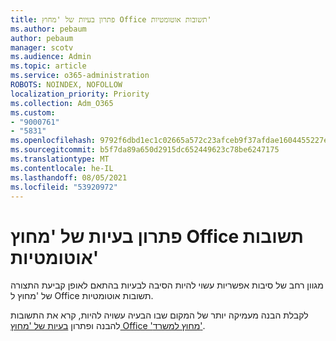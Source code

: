 ```yaml
---
title: פתרון בעיות של 'מחוץ Office תשובות אוטומטיות'
ms.author: pebaum
author: pebaum
manager: scotv
ms.audience: Admin
ms.topic: article
ms.service: o365-administration
ROBOTS: NOINDEX, NOFOLLOW
localization_priority: Priority
ms.collection: Adm_O365
ms.custom:
- "9000761"
- "5831"
ms.openlocfilehash: 9792f6dbd1ec1c02665a572c23afceb9f37afdae1604455227ebddb1fb8c51a8
ms.sourcegitcommit: b5f7da89a650d2915dc652449623c78be6247175
ms.translationtype: MT
ms.contentlocale: he-IL
ms.lasthandoff: 08/05/2021
ms.locfileid: "53920972"
---
```

# <a name="troubleshooting-out-of-office-automatic-replies"></a>פתרון בעיות של 'מחוץ Office תשובות אוטומטיות'

מגוון רחב של סיבות אפשריות עשוי להיות הסיבה לבעיות בהתאם לאופן קביעת התצורה של 'מחוץ ל Office תשובות אוטומטיות.

לקבלת הבנה מעמיקה יותר של המקום שבו הבעיה עשויה להיות, קרא את התשובות להבנה ופתרון [בעיות של 'מחוץ Office 'מחוץ למשרד'](/exchange/troubleshoot/email-delivery/understand-troubleshoot-oof-replies).